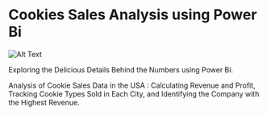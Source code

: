 # Cookies Sales Analysis using Power Bi
![Alt Text](templates/COOKIES.jpeg)

Exploring the Delicious Details Behind the Numbers using Power Bi.

Analysis of Cookie Sales Data in the USA :
Calculating Revenue and Profit,
Tracking Cookie Types Sold in Each City,
and Identifying the Company with the Highest Revenue.
